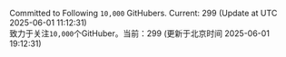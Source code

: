 Committed to Following `10,000` GitHubers. Current: <!-- FOLLOWING_COUNT -->299<!-- FOLLOWING_COUNT --> (Update at UTC <!-- LAST_UPDATED -->2025-06-01 11:12:31<!-- LAST_UPDATED -->)<br>
致力于关注`10,000`个GitHuber。当前：<!-- FOLLOWING_COUNT -->299<!-- FOLLOWING_COUNT --> (更新于北京时间 <!-- LAST_UPDATED_CST -->2025-06-01 19:12:31<!-- LAST_UPDATED_CST -->)
